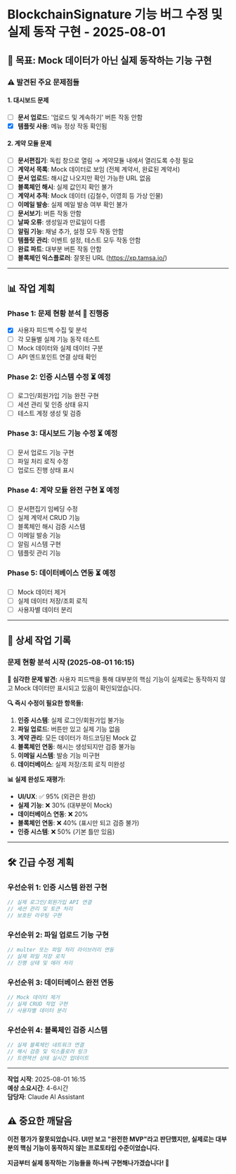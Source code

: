 # BlockchainSignature 기능 버그 수정 및 실제 동작 구현 - 2025-08-01

## 🎯 목표: Mock 데이터가 아닌 실제 동작하는 기능 구현

### ⚠️ 발견된 주요 문제점들

#### 1. 대시보드 문제
- [ ] **문서 업로드**: '업로드 및 계속하기' 버튼 작동 안함
- [x] **템플릿 사용**: 메뉴 정상 작동 확인됨

#### 2. 계약 모듈 문제  
- [ ] **문서편집기**: 독립 창으로 열림 → 계약모듈 내에서 열리도록 수정 필요
- [ ] **계약서 목록**: Mock 데이터로 보임 (전체 계약서, 완료된 계약서)
- [ ] **문서 업로드**: 해시값 나오지만 확인 가능한 URL 없음
- [ ] **블록체인 해시**: 실제 값인지 확인 불가
- [ ] **계약서 추적**: Mock 데이터 (김철수, 이영희 등 가상 인물)
- [ ] **이메일 발송**: 실제 메일 발송 여부 확인 불가
- [ ] **문서보기**: 버튼 작동 안함
- [ ] **날짜 오류**: 생성일과 만료일이 다름
- [ ] **알림 기능**: 채널 추가, 설정 모두 작동 안함
- [ ] **템플릿 관리**: 이벤트 설정, 테스트 모두 작동 안함
- [ ] **완료 파트**: 대부분 버튼 작동 안함
- [ ] **블록체인 익스플로러**: 잘못된 URL (https://xp.tamsa.io/)

---

## 📊 작업 계획

### Phase 1: 문제 현황 분석 🔄 진행중
- [x] 사용자 피드백 수집 및 분석
- [ ] 각 모듈별 실제 기능 동작 테스트
- [ ] Mock 데이터와 실제 데이터 구분
- [ ] API 엔드포인트 연결 상태 확인

### Phase 2: 인증 시스템 수정 ⏳ 예정
- [ ] 로그인/회원가입 기능 완전 구현
- [ ] 세션 관리 및 인증 상태 유지
- [ ] 테스트 계정 생성 및 검증

### Phase 3: 대시보드 기능 수정 ⏳ 예정
- [ ] 문서 업로드 기능 구현
- [ ] 파일 처리 로직 수정
- [ ] 업로드 진행 상태 표시

### Phase 4: 계약 모듈 완전 구현 ⏳ 예정
- [ ] 문서편집기 임베딩 수정
- [ ] 실제 계약서 CRUD 기능
- [ ] 블록체인 해시 검증 시스템
- [ ] 이메일 발송 기능
- [ ] 알림 시스템 구현
- [ ] 템플릿 관리 기능

### Phase 5: 데이터베이스 연동 ⏳ 예정
- [ ] Mock 데이터 제거
- [ ] 실제 데이터 저장/조회 로직
- [ ] 사용자별 데이터 분리

---

## 📝 상세 작업 기록

### 문제 현황 분석 시작 (2025-08-01 16:15)

**🚨 심각한 문제 발견:**
사용자 피드백을 통해 대부분의 핵심 기능이 실제로는 동작하지 않고 Mock 데이터만 표시되고 있음이 확인되었습니다.

**🔍 즉시 수정이 필요한 항목들:**
1. **인증 시스템**: 실제 로그인/회원가입 불가능
2. **파일 업로드**: 버튼만 있고 실제 기능 없음  
3. **계약 관리**: 모든 데이터가 하드코딩된 Mock 값
4. **블록체인 연동**: 해시는 생성되지만 검증 불가능
5. **이메일 시스템**: 발송 기능 미구현
6. **데이터베이스**: 실제 저장/조회 로직 미완성

**📊 실제 완성도 재평가:**
- **UI/UX**: ✅ 95% (외관은 완성)
- **실제 기능**: ❌ 30% (대부분이 Mock)
- **데이터베이스 연동**: ❌ 20% 
- **블록체인 연동**: ❌ 40% (표시만 되고 검증 불가)
- **인증 시스템**: ❌ 50% (기본 틀만 있음)

---

## 🛠️ 긴급 수정 계획

### 우선순위 1: 인증 시스템 완전 구현
```typescript
// 실제 로그인/회원가입 API 연결
// 세션 관리 및 토큰 처리
// 보호된 라우팅 구현
```

### 우선순위 2: 파일 업로드 기능 구현
```typescript
// multer 또는 파일 처리 라이브러리 연동
// 실제 파일 저장 로직
// 진행 상태 및 에러 처리
```

### 우선순위 3: 데이터베이스 완전 연동
```typescript
// Mock 데이터 제거
// 실제 CRUD 작업 구현
// 사용자별 데이터 분리
```

### 우선순위 4: 블록체인 검증 시스템
```typescript
// 실제 블록체인 네트워크 연결
// 해시 검증 및 익스플로러 링크
// 트랜잭션 상태 실시간 업데이트
```

---

**작업 시작**: 2025-08-01 16:15  
**예상 소요시간**: 4-6시간  
**담당자**: Claude AI Assistant  

## ⚠️ 중요한 깨달음

**이전 평가가 잘못되었습니다. UI만 보고 "완전한 MVP"라고 판단했지만, 실제로는 대부분의 핵심 기능이 동작하지 않는 프로토타입 수준이었습니다.**

**지금부터 실제 동작하는 기능들을 하나씩 구현해나가겠습니다! 🔧**